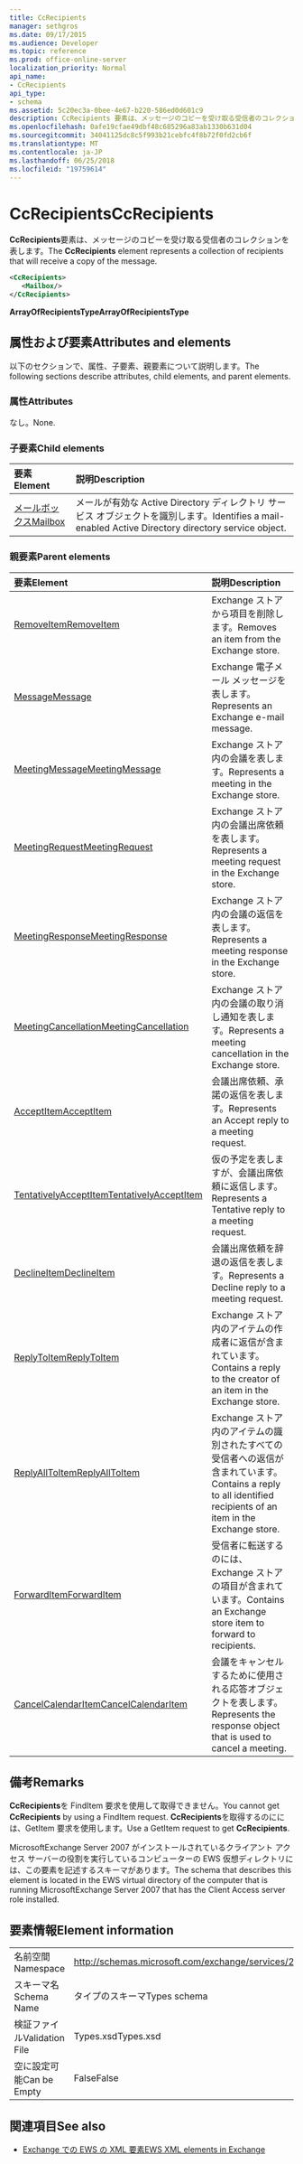 ```yaml
---
title: CcRecipients
manager: sethgros
ms.date: 09/17/2015
ms.audience: Developer
ms.topic: reference
ms.prod: office-online-server
localization_priority: Normal
api_name:
- CcRecipients
api_type:
- schema
ms.assetid: 5c20ec3a-0bee-4e67-b220-586ed0d601c9
description: CcRecipients 要素は、メッセージのコピーを受け取る受信者のコレクションを表します。
ms.openlocfilehash: 0afe19cfae49dbf48c685296a83ab1330b631d04
ms.sourcegitcommit: 34041125dc8c5f993b21cebfc4f8b72f0fd2cb6f
ms.translationtype: MT
ms.contentlocale: ja-JP
ms.lasthandoff: 06/25/2018
ms.locfileid: "19759614"
---
```

# <a name="ccrecipients"></a><span data-ttu-id="8f400-103">CcRecipients</span><span class="sxs-lookup"><span data-stu-id="8f400-103">CcRecipients</span></span>

<span data-ttu-id="8f400-104">**CcRecipients**要素は、メッセージのコピーを受け取る受信者のコレクションを表します。</span><span class="sxs-lookup"><span data-stu-id="8f400-104">The **CcRecipients** element represents a collection of recipients that will receive a copy of the message.</span></span> 
  
```xml
<CcRecipients>
   <Mailbox/>
</CcRecipients>
```

 <span data-ttu-id="8f400-105">**ArrayOfRecipientsType**</span><span class="sxs-lookup"><span data-stu-id="8f400-105">**ArrayOfRecipientsType**</span></span>
## <a name="attributes-and-elements"></a><span data-ttu-id="8f400-106">属性および要素</span><span class="sxs-lookup"><span data-stu-id="8f400-106">Attributes and elements</span></span>

<span data-ttu-id="8f400-107">以下のセクションで、属性、子要素、親要素について説明します。</span><span class="sxs-lookup"><span data-stu-id="8f400-107">The following sections describe attributes, child elements, and parent elements.</span></span>
  
### <a name="attributes"></a><span data-ttu-id="8f400-108">属性</span><span class="sxs-lookup"><span data-stu-id="8f400-108">Attributes</span></span>

<span data-ttu-id="8f400-109">なし。</span><span class="sxs-lookup"><span data-stu-id="8f400-109">None.</span></span>
  
### <a name="child-elements"></a><span data-ttu-id="8f400-110">子要素</span><span class="sxs-lookup"><span data-stu-id="8f400-110">Child elements</span></span>

|<span data-ttu-id="8f400-111">**要素**</span><span class="sxs-lookup"><span data-stu-id="8f400-111">**Element**</span></span>|<span data-ttu-id="8f400-112">**説明**</span><span class="sxs-lookup"><span data-stu-id="8f400-112">**Description**</span></span>|
|:-----|:-----|
|[<span data-ttu-id="8f400-113">メールボックス</span><span class="sxs-lookup"><span data-stu-id="8f400-113">Mailbox</span></span>](mailbox.md) <br/> |<span data-ttu-id="8f400-114">メールが有効な Active Directory ディレクトリ サービス オブジェクトを識別します。</span><span class="sxs-lookup"><span data-stu-id="8f400-114">Identifies a mail-enabled Active Directory directory service object.</span></span>  <br/> |
   
### <a name="parent-elements"></a><span data-ttu-id="8f400-115">親要素</span><span class="sxs-lookup"><span data-stu-id="8f400-115">Parent elements</span></span>

|<span data-ttu-id="8f400-116">**要素**</span><span class="sxs-lookup"><span data-stu-id="8f400-116">**Element**</span></span>|<span data-ttu-id="8f400-117">**説明**</span><span class="sxs-lookup"><span data-stu-id="8f400-117">**Description**</span></span>|
|:-----|:-----|
|[<span data-ttu-id="8f400-118">RemoveItem</span><span class="sxs-lookup"><span data-stu-id="8f400-118">RemoveItem</span></span>](removeitem.md) <br/> |<span data-ttu-id="8f400-119">Exchange ストアから項目を削除します。</span><span class="sxs-lookup"><span data-stu-id="8f400-119">Removes an item from the Exchange store.</span></span>  <br/> |
|[<span data-ttu-id="8f400-120">Message</span><span class="sxs-lookup"><span data-stu-id="8f400-120">Message</span></span>](message-ex15websvcsotherref.md) <br/> |<span data-ttu-id="8f400-121">Exchange 電子メール メッセージを表します。</span><span class="sxs-lookup"><span data-stu-id="8f400-121">Represents an Exchange e-mail message.</span></span>  <br/> |
|[<span data-ttu-id="8f400-122">MeetingMessage</span><span class="sxs-lookup"><span data-stu-id="8f400-122">MeetingMessage</span></span>](meetingmessage.md) <br/> |<span data-ttu-id="8f400-123">Exchange ストア内の会議を表します。</span><span class="sxs-lookup"><span data-stu-id="8f400-123">Represents a meeting in the Exchange store.</span></span>  <br/> |
|[<span data-ttu-id="8f400-124">MeetingRequest</span><span class="sxs-lookup"><span data-stu-id="8f400-124">MeetingRequest</span></span>](meetingrequest.md) <br/> |<span data-ttu-id="8f400-125">Exchange ストア内の会議出席依頼を表します。</span><span class="sxs-lookup"><span data-stu-id="8f400-125">Represents a meeting request in the Exchange store.</span></span>  <br/> |
|[<span data-ttu-id="8f400-126">MeetingResponse</span><span class="sxs-lookup"><span data-stu-id="8f400-126">MeetingResponse</span></span>](meetingresponse.md) <br/> |<span data-ttu-id="8f400-127">Exchange ストア内の会議の返信を表します。</span><span class="sxs-lookup"><span data-stu-id="8f400-127">Represents a meeting response in the Exchange store.</span></span>  <br/> |
|[<span data-ttu-id="8f400-128">MeetingCancellation</span><span class="sxs-lookup"><span data-stu-id="8f400-128">MeetingCancellation</span></span>](meetingcancellation.md) <br/> |<span data-ttu-id="8f400-129">Exchange ストア内の会議の取り消し通知を表します。</span><span class="sxs-lookup"><span data-stu-id="8f400-129">Represents a meeting cancellation in the Exchange store.</span></span>  <br/> |
|[<span data-ttu-id="8f400-130">AcceptItem</span><span class="sxs-lookup"><span data-stu-id="8f400-130">AcceptItem</span></span>](acceptitem.md) <br/> |<span data-ttu-id="8f400-131">会議出席依頼、承諾の返信を表します。</span><span class="sxs-lookup"><span data-stu-id="8f400-131">Represents an Accept reply to a meeting request.</span></span>  <br/> |
|[<span data-ttu-id="8f400-132">TentativelyAcceptItem</span><span class="sxs-lookup"><span data-stu-id="8f400-132">TentativelyAcceptItem</span></span>](tentativelyacceptitem.md) <br/> |<span data-ttu-id="8f400-133">仮の予定を表しますが、会議出席依頼に返信します。</span><span class="sxs-lookup"><span data-stu-id="8f400-133">Represents a Tentative reply to a meeting request.</span></span>  <br/> |
|[<span data-ttu-id="8f400-134">DeclineItem</span><span class="sxs-lookup"><span data-stu-id="8f400-134">DeclineItem</span></span>](declineitem.md) <br/> |<span data-ttu-id="8f400-135">会議出席依頼を辞退の返信を表します。</span><span class="sxs-lookup"><span data-stu-id="8f400-135">Represents a Decline reply to a meeting request.</span></span>  <br/> |
|[<span data-ttu-id="8f400-136">ReplyToItem</span><span class="sxs-lookup"><span data-stu-id="8f400-136">ReplyToItem</span></span>](replytoitem.md) <br/> |<span data-ttu-id="8f400-137">Exchange ストア内のアイテムの作成者に返信が含まれています。</span><span class="sxs-lookup"><span data-stu-id="8f400-137">Contains a reply to the creator of an item in the Exchange store.</span></span>  <br/> |
|[<span data-ttu-id="8f400-138">ReplyAllToItem</span><span class="sxs-lookup"><span data-stu-id="8f400-138">ReplyAllToItem</span></span>](replyalltoitem.md) <br/> |<span data-ttu-id="8f400-139">Exchange ストア内のアイテムの識別されたすべての受信者への返信が含まれています。</span><span class="sxs-lookup"><span data-stu-id="8f400-139">Contains a reply to all identified recipients of an item in the Exchange store.</span></span>  <br/> |
|[<span data-ttu-id="8f400-140">ForwardItem</span><span class="sxs-lookup"><span data-stu-id="8f400-140">ForwardItem</span></span>](forwarditem.md) <br/> |<span data-ttu-id="8f400-141">受信者に転送するのには、Exchange ストアの項目が含まれています。</span><span class="sxs-lookup"><span data-stu-id="8f400-141">Contains an Exchange store item to forward to recipients.</span></span>  <br/> |
|[<span data-ttu-id="8f400-142">CancelCalendarItem</span><span class="sxs-lookup"><span data-stu-id="8f400-142">CancelCalendarItem</span></span>](cancelcalendaritem.md) <br/> |<span data-ttu-id="8f400-143">会議をキャンセルするために使用される応答オブジェクトを表します。</span><span class="sxs-lookup"><span data-stu-id="8f400-143">Represents the response object that is used to cancel a meeting.</span></span>  <br/> |
   
## <a name="remarks"></a><span data-ttu-id="8f400-144">備考</span><span class="sxs-lookup"><span data-stu-id="8f400-144">Remarks</span></span>

<span data-ttu-id="8f400-145">**CcRecipients**を FindItem 要求を使用して取得できません。</span><span class="sxs-lookup"><span data-stu-id="8f400-145">You cannot get **CcRecipients** by using a FindItem request.</span></span> <span data-ttu-id="8f400-146">**CcRecipients**を取得するのにには、GetItem 要求を使用します。</span><span class="sxs-lookup"><span data-stu-id="8f400-146">Use a GetItem request to get **CcRecipients**.</span></span>
  
<span data-ttu-id="8f400-147">MicrosoftExchange Server 2007 がインストールされているクライアント アクセス サーバーの役割を実行しているコンピューターの EWS 仮想ディレクトリには、この要素を記述するスキーマがあります。</span><span class="sxs-lookup"><span data-stu-id="8f400-147">The schema that describes this element is located in the EWS virtual directory of the computer that is running MicrosoftExchange Server 2007 that has the Client Access server role installed.</span></span>
  
## <a name="element-information"></a><span data-ttu-id="8f400-148">要素情報</span><span class="sxs-lookup"><span data-stu-id="8f400-148">Element information</span></span>

|||
|:-----|:-----|
|<span data-ttu-id="8f400-149">名前空間</span><span class="sxs-lookup"><span data-stu-id="8f400-149">Namespace</span></span>  <br/> |http://schemas.microsoft.com/exchange/services/2006/types  <br/> |
|<span data-ttu-id="8f400-150">スキーマ名</span><span class="sxs-lookup"><span data-stu-id="8f400-150">Schema Name</span></span>  <br/> |<span data-ttu-id="8f400-151">タイプのスキーマ</span><span class="sxs-lookup"><span data-stu-id="8f400-151">Types schema</span></span>  <br/> |
|<span data-ttu-id="8f400-152">検証ファイル</span><span class="sxs-lookup"><span data-stu-id="8f400-152">Validation File</span></span>  <br/> |<span data-ttu-id="8f400-153">Types.xsd</span><span class="sxs-lookup"><span data-stu-id="8f400-153">Types.xsd</span></span>  <br/> |
|<span data-ttu-id="8f400-154">空に設定可能</span><span class="sxs-lookup"><span data-stu-id="8f400-154">Can be Empty</span></span>  <br/> |<span data-ttu-id="8f400-155">False</span><span class="sxs-lookup"><span data-stu-id="8f400-155">False</span></span>  <br/> |
   
## <a name="see-also"></a><span data-ttu-id="8f400-156">関連項目</span><span class="sxs-lookup"><span data-stu-id="8f400-156">See also</span></span>



- [<span data-ttu-id="8f400-157">Exchange での EWS の XML 要素</span><span class="sxs-lookup"><span data-stu-id="8f400-157">EWS XML elements in Exchange</span></span>](ews-xml-elements-in-exchange.md)

